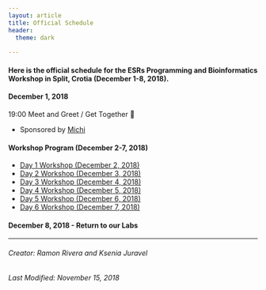 ```yaml
---
layout: article
title: Official Schedule
header:
  theme: dark
    
---
```


#### Here is the official schedule for the ESRs Programming and Bioinformatics Workshop in Split, Crotia (December 1-8, 2018).   

#### December 1, 2018
19:00 Meet and Greet / Get Together :beers: 
- Sponsored by [Michi](https://www.palaeontologie.geowissenschaften.uni-muenchen.de/personen/wissenschaft/michael_eitel/index.html)

#### Workshop Program (December 2-7, 2018)

- [Day 1 Workshop (December 2, 2018)](/Day1.html)
- [Day 2 Workshop (December 3, 2018)](/ESRs-Programming-and-Bioinformatics-Workshop/Day2.html)
- [Day 3 Workshop (December 4, 2018)](/Day3.html)
- [Day 4 Workshop (December 5, 2018)](/Day4.html)
- [Day 5 Workshop (December 6, 2018)](//Day5.html)
- [Day 6 Workshop (December 7, 2018)](/Day6.html) 


#### December 8, 2018 - Return to our Labs

---
###### Creator: Ramon Rivera and Ksenia Juravel 
###### Last Modified: November 15, 2018  
